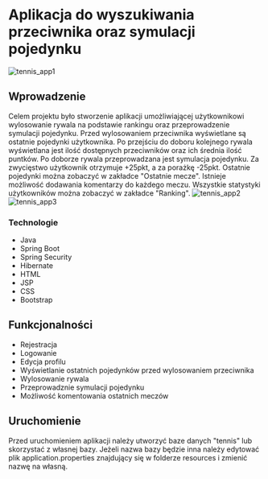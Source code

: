 # Aplikacja do wyszukiwania przeciwnika oraz symulacji pojedynku
![tennis_app1](https://user-images.githubusercontent.com/47396707/58972323-99c67680-87bd-11e9-9c5c-5ebbf13fba12.jpg)
## Wprowadzenie
Celem projektu było stworzenie aplikacji umożliwiającej użytkownikowi wylosowanie 
rywala na podstawie rankingu oraz przeprowadzenie symulacji pojedynku. Przed wylosowaniem przeciwnika wyświetlane są ostatnie pojedynki użytkownika. 
Po przejściu do doboru kolejnego rywala wyświetlana jest ilość dostępnych przeciwników oraz ich średnia ilość puntków. Po doborze rywala przeprowadzana jest symulacja pojedynku. Za zwycięstwo użytkownik otrzymuje +25pkt, a za porażkę -25pkt.
Ostatnie pojedynki można zobaczyć  w zakładce "Ostatnie mecze". Istnieje możliwość dodawania komentarzy do każdego meczu. Wszystkie statystyki użytkowników można zobaczyć w zakładce "Ranking".
![tennis_app2](https://user-images.githubusercontent.com/47396707/58972390-c4b0ca80-87bd-11e9-8cc7-7fd19afeb382.jpg)
![tennis_app3](https://user-images.githubusercontent.com/47396707/58972426-d7c39a80-87bd-11e9-8e79-89792e97bede.jpg)
### Technologie
* Java
* Spring Boot
* Spring Security
* Hibernate
* HTML
* JSP
* CSS
* Bootstrap

## Funkcjonalności
* Rejestracja
* Logowanie
* Edycja profilu
* Wyświetlanie ostatnich pojedynków przed wylosowaniem przeciwnika
* Wylosowanie rywala
* Przeprowadznie symulacji pojedynku
* Możliwość komentowania ostatnich meczów

## Uruchomienie
Przed uruchomieniem aplikacji należy utworzyć baze danych "tennis" lub skorzystać z własnej bazy. 
Jeżeli nazwa bazy będzie inna należy edytować plik application.properties znajdujący się w folderze resources
i zmienić nazwę na własną.


